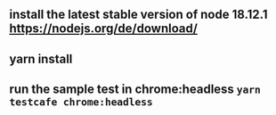 ## install the latest stable version of node 18.12.1 https://nodejs.org/de/download/ 
## yarn install
## run the sample test in chrome:headless `yarn testcafe chrome:headless`